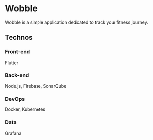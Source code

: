 # Wobble
Wobble is a simple application dedicated to track your fitness journey.

## Technos
### Front-end
Flutter

### Back-end
Node.js, Firebase, SonarQube

### DevOps
Docker, Kubernetes

### Data
Grafana
